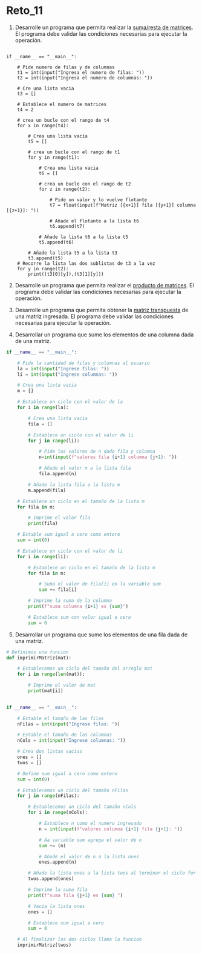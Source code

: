 # Reto_11

1. Desarrolle un programa que permita realizar la [suma/resta de matrices](https://es.wikipedia.org/wiki/Adici%C3%B3n_matricial). El programa debe validar las condiciones necesarias para ejecutar la operación.
```

if __name__ == "__main__":

    # Pide numero de filas y de columnas
    t1 = int(input("Ingresa el numero de filas: "))
    t2 = int(input("Ingresa el numero de columnas: "))

    # Cre una lista vacia
    t3 = []

    # Establece el numero de matrices
    t4 = 2

    # crea un bucle con el rango de t4
    for x in range(t4):

        # Crea una lista vacia
        t5 = []

        # crea un bucle con el rango de t1
        for y in range(t1):

            # Crea una lista vacia
            t6 = []

            # crea un bucle con el rango de t2
            for z in range(t2):

                # Pide un valor y lo vuelve flotante
                t7 = float(input(f"Matriz [{x+1}] fila [{y+1}] columna [{z+1}]: "))

                # Añade el flotante a la lista t6
                t6.append(t7)

            # Añade la lista t6 a la lista t5
            t5.append(t6)

        # Añade la lista t5 a la lista t3    
        t3.append(t5)
    # Recorre la lista las dos sublistas de t3 a la vez
    for y in range(t2):
        print((t3[0][y]),(t3[1][y]))
```
2. Desarrolle un programa que permita realizar el [producto de matrices](https://es.wikipedia.org/wiki/Multiplicaci%C3%B3n_de_matrices). El programa debe validar las condiciones necesarias para ejecutar la operación.

3. Desarrolle un programa que permita obtener la  [matriz transpuesta](https://es.wikipedia.org/wiki/Matriz_transpuesta) de una matriz ingresada. El programa debe validar las condiciones necesarias para ejecutar la operación.

4. Desarrollar un programa que sume los elementos de una columna dada de una matriz.
```python
if __name__ == "__main__":

    # Pide la cantidad de filas y columnas al usuario
    la = int(input("Ingrese filas: "))
    li = int(input("Ingrese columnas: "))

    # Crea una lista vacia
    m = []

    # Establece un ciclo con el valor de la
    for i in range(la):

        # Crea una lista vacia
        fila = []

        # Establece un ciclo con el valor de li
        for j in range(li):

            # Pide los valores de n dado fila y columna
            n=int(input(f"valores fila {i+1} columna {j+1}: "))

            # Añade el valor n a la lista fila
            fila.append(n)

        # Añade la lista fila a la lista m
        m.append(fila)

    # Establece un ciclo en el tamaño de la lista m
    for fila in m:

        # Imprime el valor fila
        print(fila)

    # Estable sum igual a cero como entero
    sum = int(0)

    # Establece un ciclo con el valor de li
    for i in range(li):

        # Establece un ciclo en el tamaño de la lista m
        for fila in m:

            # Suma el valor de fila[i] en la variable sum
            sum += fila[i]

        # Imprime la suma de la columna
        print(f"suma columna {i+1} es {sum}")

        # Establece sum con valor igual a cero
        sum = 0
```
5. Desarrollar un programa que sume los elementos de una fila dada de
una matriz.
```python
# Definimos una funcion
def imprimirMatriz(mat):

    # Establecemos un ciclo del tamaño del arreglo mat
    for i in range(len(mat)):

        # Imprime el valor de mat
        print(mat[i])
  

if __name__ == "__main__":

    # Estable el tamaño de las filas
    nFilas = int(input("Ingrese filas: "))

    # Estable el tamaño de las columnas
    nCols = int(input("Ingrese columnas: "))

    # Crea dos listas vacias
    ones = []
    twos = []

    # Define sum igual a cero como entero
    sum = int(0)

    # Establecemos un ciclo del tamaño nFilas
    for j in range(nFilas):

        # Establecemos un ciclo del tamaño nCols
        for i in range(nCols):

            # Establece n como el numero ingresado
            n = int(input(f"valores columna {i+1} fila {j+1}: "))

            # Aa variable sum agrega el valor de n
            sum += (n)

            # Añade el valor de n a la lista ones
            ones.append(n)

        # Añade la lista ones a la lista twos al terminar el ciclo for
        twos.append(ones)

        # Imprime la suma fila
        print(f"suma fila {j+1} es {sum} ")

        # Vacia la lista ones
        ones = []

        # Establece sum igual a cero
        sum = 0

    # Al finalizar los dos ciclos llama la funcion
    imprimirMatriz(twos)
```
